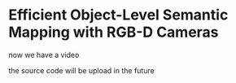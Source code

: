 # Efficient Object-Level Semantic Mapping with RGB-D Cameras
now we have a video

the source code will be upload in the future